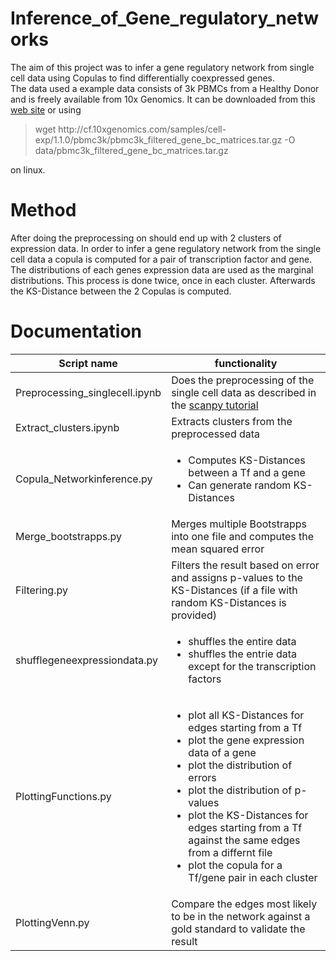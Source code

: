 # Inference_of_Gene_regulatory_networks

The aim of this project was to infer a gene regulatory network from single cell data using Copulas to find differentially coexpressed genes.<br />
The data used a example data consists of 3k PBMCs from a Healthy Donor and is  freely available from 10x Genomics.
It can be downloaded from this [web site](https://support.10xgenomics.com/single-cell-gene-expression/datasets/1.1.0/pbmc3k) or using 
>wget http://<i></i>cf.10xgenomics.com/samples/cell-exp/1.1.0/pbmc3k/pbmc3k_filtered_gene_bc_matrices.tar.gz -O data/pbmc3k_filtered_gene_bc_matrices.tar.gz
>
on linux.

# Method

After doing the preprocessing on should end up with 2 clusters of expression data.
In order to infer a gene regulatory network from the single cell data a copula is computed for a pair of transcription factor and gene. The distributions of each genes expression data are used as the marginal distributions. This process is done twice, once in each cluster. Afterwards the KS-Distance between the 2 Copulas is computed.


# Documentation 
Script name | functionality
------------ | -------------
Preprocessing_singlecell.ipynb | Does the preprocessing of the single cell data as described in the [scanpy tutorial](https://scanpy-tutorials.readthedocs.io/en/latest/pbmc3k.html)
Extract_clusters.ipynb | Extracts clusters from the preprocessed data
Copula_Networkinference.py | <ul><li>Computes KS-Distances between a Tf and a gene</li><li>Can generate random KS-Distances</li></ul>
Merge_bootstrapps.py | Merges multiple Bootstrapps into one file and computes the mean squared error
Filtering.py | Filters the result based on error and assigns p-values to the KS-Distances (if a file with random KS-Distances is provided)
shufflegeneexpressiondata.py | <ul><li>shuffles the entire data</li><li>shuffles the entrie data except for the transcription factors</li></ul>
PlottingFunctions.py | <ul><li>plot all KS-Distances for edges starting from a Tf</li><li>plot the gene expression data of a gene</li><li>plot the distribution of errors</li><li>plot the distribution of p-values</li><li>plot the KS-Distances for edges starting from a Tf against the same edges from a differnt file</li><li>plot the copula for a Tf/gene pair in each cluster</li></ul>
PlottingVenn.py | Compare the edges most likely to be in the network against a gold standard to validate the result

